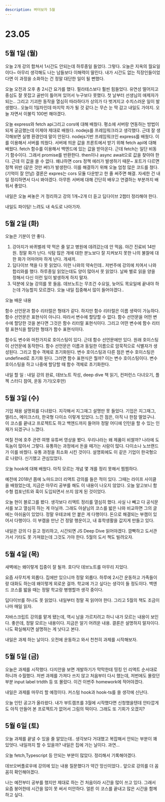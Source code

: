 ```yaml
---
description: 벼텨보자 5월
---
```


# 23.05

## 5월 1일 (월)

오늘 2개 강의 합쳐서 1시간도 안되는데 하루종일 들었다. 그렇다. 오늘은 지옥의 월요일이다~ 아무리 생각해도 나는 남들보다 이해력이 딸린다. 내가 시간도 없는 직장인들이었다면 이 과정을 소화하는 건 정말 대단한 일이 될 뻔했다.

오늘 오전과 오후 총 2시간 요가를 했다. 필라테스보다 훨씬 힘들었다. 유연성 떨어지고 중심도 잘 못잡고 골반이 틀어져 있어서 누구보다 못했다. 첫 날부터 선생님의 애제자가 되는.. 그리고 기괴한 동작을 열심히 따라하다가 상의가 다 벗겨지고 수치스러운 일이 발생했다.. 오늘이 1일차인데 마지막 차가 될 것 같다.는 무슨 눈 딱 감고 내일도 가야지. 오늘 자면서 이불킥 100번 해야겠다.

오늘 express와 fetch api그리고 cors에 대해 배웠다. 평소에 서버랑 연동하는 방법이 되게 궁금했는데 이제야 제대로 배웠다.
nodejs를 프레임워크라고 생각했다. 근데 잘 생각해보면 실행 환경인데 말이 안된다. nodejs기반 프레임워크인 express를 배웠다. 이를 이용해서 서버를 띄웠다. 서버에 띄운 값을 프론트에서 받기 위해 fetch api에 대해 배웠다. fetch 함수를 이용해서 백엔드에 있는 값을 받아온다. 근데 fetch는 일단 비동기 함수이다. 그래서 promise를 반환한다. then이나 async await으로 값을 찾아야 한다. 근데 이 값을 쓸 수 없다. 왜냐하면 cors 정책 에러가 발생하기 때문~ 포트가 다르면 정책 위반 (같은 것만 써!)가 발생한다. 이를 해결하기 위해 오늘 엄청 많은 코드를 쳤다. (기억이 잘 안남) 결론은 expres는 cors 모듈 다운받고 한 줄 써주면 해결. 자세한 건 내일 정리하면서 다시 봐야겠다. 아무튼 서버에 대해 간단히 배우고 연결하는 부분까지 배워서 좋았다.

내일은 오늘 써놓은 거 정리하고 강의 1개~2개 더 듣고 딥다이브 2챕터 정리해야 한다.

내일도 파이팅! 느려도 내 속도로 나아가자.

## 5월 2일 (화)

오늘은 기분이 안 좋다.

1. 강아지가 바퀴벌레 약 먹은 줄 알고 병원에 데려갔는데 안 먹음. 야간 진료비 14만원. 정말 화가 난다. 식탐 많은 개에 대한 분노보다 잘 지켜보지 못한 나의 불찰에 대한 화가 어마어마 하게 난다. 개새끼.
2. 딥다이브 책을 다 못 읽었다. 이런 나와의 약속인데.. 저번주에 강의에 치여서 나와 합리와를 했다. 하루종일 읽었는데도 양이 많아서 못 읽었다. 날짜 별로 읽을 양을 정해서 다신 이런 일이 발생하게 하지 말자.
3. 덕분에 오늘 강의를 못 들음. 데브노트는 무조건 수요일, 늦어도 목요일에 끝내야 하는데 가능할지 모르겠다. 오늘 내일 집중해서 많이 들어야겠다..

오늘 배운 내용

함수 선언문과 함수 리터럴은 형태가 같다. 하지만 함수 리터럴은 이름 생략이 가능하다. 함수 선언문은 표현식이 아니다. 따라서 변수에 할당할 수 없다. 함수 선언문을 어떤 변수에 할당한 것을 본다면 그것은 함수 리터럴 표현식이다.
그리고 어떤 변수에 함수 리터럴 표현식을 할당한 형태가 함수 표현식이다.

함수도 변수와 마찬가지로 호이스팅이 있다. 근데 함수 선언문에만 있다. 원래 호이스팅이 선언문에 동작한다. 함수 선언문은 이름과 동일한 이름으로 암묵적으로 식별자가 생성된다. 그리고 함수 객체로 초기화된다. 변수 호이스팅과 다른 점은 변수 호이스팅은
undefined로 초기화 된다. 그러면 함수 표현식은 뭘까? 이는 변수 호이스팅이다. 변수 호이스팅을 하고 나중에 할당할 때 함수 객체로 초기화한다.

내일 할 일 : 내일 강의 완료, 데브노트 작성, deep dive 책 읽기, 컨퍼런스 다녀오기, 플젝 스터디 참여, 운동 가기(오후만)

## 5월 3일 (수)

기업 채용 설명회를 다녀왔다. 지각해서 지그재그 설명만 못 들었다. 기업은 지그재그, 엘리스, 메이크스타, 한국형 다이소 이렇게 있었다.
느낀 점은, 아직 나 한참 멀었구나. 이 코스를 끝내고 프로젝트도 하고 백엔드까지 들어야 정말 어디에 인턴을 할 수 있는 인재가 되겠구나 느꼈다.

며칠 전에 호주 관련 여행 유튜버 영상을 봤다. 우리나라는 왜 제품이 비쌀까? 나라에 도둑놈이 많아서 그렇다. 유통하는 과정에서 돈을 떼가는 사람이 많다.
다이소나 노브랜드가 이를 바꿨다. 유통 과정을 최소화 시킨 것이다. 설명회에도 이 같은 기업이 한국형으로 나왔다. 신기했고 관심있었다.

오늘 hook에 대해 배웠다. 아직 모르는 개념 몇 개를 정리 못해서 찜찜하다.

예전에 2018년 쯤에 노마드코더 리액트 강의를 들은 적이 있다. 그때는 라이프 사이클을 배웠었는데, 지금은 아무리 공부를 해도 이 내용이 나오지 않았다. 오늘 알고보니 함수형 컴포넌트와 훅이 도입되면서 쓰지 않게 된 것이었다.

오늘 현이 블로그를 봤다. 생각보다 리액트 정리를 열심히 했다. 사실 나 빼고 다 공식문서를 보고 열심히 하는 게 아닐까. 그래도 아샬님의 코스를 밟은 나와 비교하면 그의 글에는 아쉬움이 있었다. 정말 우테코에 안 붙은 게 다행이다. 돈으로 해결되는 부캠이 있어서 다행이다. 이 부캠을 만난 건 정말 행운이고, 내 휴학생활을 값지게 만들고 있다.

내일은 강의 다 듣고 정리하고, 시간되면 JS Deep Dive 읽어야겠다.
깜빡하고 도서관가서 기타도 못 가져왔는데 그것도 가야 한다.
5월의 도서 책도 빌려오자.

## 5월 4일 (목)

새벽에는 왜이렇게 집중이 잘 될까. 호다닥 데브노트를 마무리 지었다.

요즘 사무치게 외롭다. 집에만 있으니까 정말 외롭다. 하루에 2시간 운동하고 가족들이랑 대화도 하는데 왜이렇게 외로운 걸까.
학교에 가고 싶다는 생각이 들 정도이다. 백엔드 코스를 밟을 때는 정말 학교랑 병행할까 생각 중이다.

딥다이브를 하나도 못 읽었다. 내일부터 정말 꼭 읽어야 한다. 그리고 5월의 책도 조금이나마 매일 읽자.

자바스크립트 강의를 맡게 됐는데, 역시 남을 가르치려고 하니 내가 모르는 내용이 보인다. 좋은데, 정말 모르는 내용이다.
지금은 알기 어려운 내용. 결론은 설명하지 말자이다. 나도 확실해지면 설명하는 게 낫다고 본다.

내일은 과제 하는 날이다. 오전에 운동하고 와서 천천히 과제를 시작해보자.

## 5월 5일 (금)

오늘은 과제를 시작했다. 다지안을 보면 개발하기가 막막한데 띵킹 인 리액트 순서대로 하니까 수월했다. 저번 과제를 가져다 쓰지 않고 처음부터 다시 했는데, 저번에도 몰랐던 부분 input label trtdth 등 또 몰랐다. 이건 이번주 homework에 적어야겠다.

내일은 과제를 마무리 할 예정이다. 커스텀 hook과 hook-ts를 쓸 생각에 신난다.

오늘 인턴 공고가 올라왔다. 내가 부트캠프를 3월에 시작했다면 신청했을텐데 안타깝게도 아직 만들어 본 프로젝트가 없어서 그림의 떡이다. 그래도 또 기회가 오겠지?

## 5월 6일 (토)

오늘 과제를 끝낼 수 있을 줄 알았는데.. 생각보다 거대했고 복잡해서 안되는 부분이 꽤 있엇다.
내일까지 할 수 있을까? 내일은 집에 가는 날이다. 과연...

오늘 fetch,Typescript 등 안되는 부분이 많았다. 정리해서 기록해야겠다.

데브오버플로우에 강의에 있는 내용 질문했다가 약간 망신이었다.. 앞으로 강의를 더 꼼꼼히 확인해야겠다.

나는 예전부터 공부를 했지만 제대로 하는 건 처음이라 시간을 많이 쓰고 있다. 그래서 요즘 붕어한테 시간을 많이 못 써서 미안하다.
얼른 이 코스를 끝내고 많은 시간을 함께 하고 싶다.
